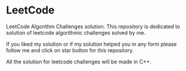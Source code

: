 # LeetCode
LeetCode Algorithm Challenges solution. This repository is dedicated to solution of leetcode algorithmic challenges solved by me.


If you liked my solution or if my solution helped you in any form please follow me and click on star button for this repository.


All the solution for leetcode challenges will be made in C++. 
